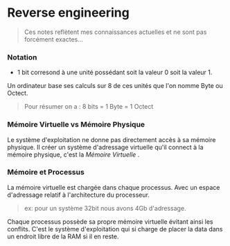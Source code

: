<!-- TITLE: Accueil-->
<!-- SUBTITLE: Ici, je stock de la documentation sur différents sujets -->

# Reverse engineering
> Ces notes reflètent mes connaissances actuelles et ne sont pas forcément exactes...

### Notation

* 1 bit corresond à une unité possédant soit la valeur 0 soit la valeur 1.

Un ordinateur base ses calculs sur 8 de ces unités que l'on nomme Byte ou Octect. 

> Pour résumer on a :  8 bits = 1 Byte = 1 Octect

### Mémoire Virtuelle vs Mémoire Physique

Le système d'exploitation ne donne pas directement accès à sa mémoire physique. Il créer un système d'adressage virtuelle qu'il connect à la mémoire physique, c'est la *Mémoire Virtuelle* .

### Mémoire et Processus

La mémoire virtuelle est chargée dans chaque processus. Avec un espace d'adressage relatif à l'architecture du processeur.
> ex: pour un système 32bit nous avons 4Gb d'adressage.

Chaque processus possède sa propre mémoire virtuelle évitant ainsi les conflits. C'est le système d'exploitation qui si charge de placer la data dans un endroit libre de la RAM si il en reste. 



